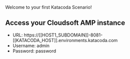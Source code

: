 Welcome to your first Katacoda Scenario!

## Access your Cloudsoft AMP instance

* URL: https://[[HOST1_SUBDOMAIN]]-8081-[[KATACODA_HOST]].environments.katacoda.com
* Username: admin
* Password: password

